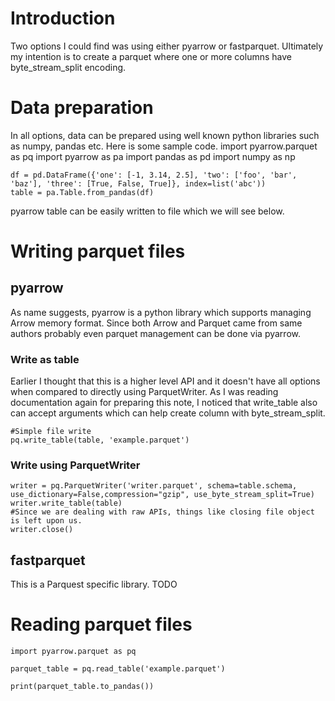 # Introduction
Two options I could find was using either pyarrow or fastparquet. Ultimately my intention is to create a parquet where one or more columns have byte_stream_split encoding.  
# Data preparation
In all options, data can be  prepared using well known python libraries such as numpy, pandas etc. Here is some sample code. 
    import pyarrow.parquet as pq
    import pyarrow as pa
    import pandas as pd
    import numpy as np

    df = pd.DataFrame({'one': [-1, 3.14, 2.5], 'two': ['foo', 'bar', 'baz'], 'three': [True, False, True]}, index=list('abc'))
    table = pa.Table.from_pandas(df)

pyarrow table can be easily written to file which we will see below. 

# Writing parquet files
## pyarrow
As name suggests, pyarrow is a python library which supports managing Arrow memory format. Since both Arrow and Parquet came from same authors probably even parquet 
management can be done via pyarrow. 

### Write as table
Earlier I thought that this is a higher level API  and it doesn't have all options when compared to directly using ParquetWriter. As I was reading documentation again for preparing this note, I noticed that write_table also can accept arguments which can help create column with byte_stream_split. 
    
    #Simple file write
    pq.write_table(table, 'example.parquet')
    
### Write using ParquetWriter

    writer = pq.ParquetWriter('writer.parquet', schema=table.schema, use_dictionary=False,compression="gzip", use_byte_stream_split=True)
    writer.write_table(table)
    #Since we are dealing with raw APIs, things like closing file object is left upon us. 
    writer.close()

## fastparquet
This is a Parquest specific library. TODO

# Reading parquet files
```
import pyarrow.parquet as pq

parquet_table = pq.read_table('example.parquet')

print(parquet_table.to_pandas())

```


